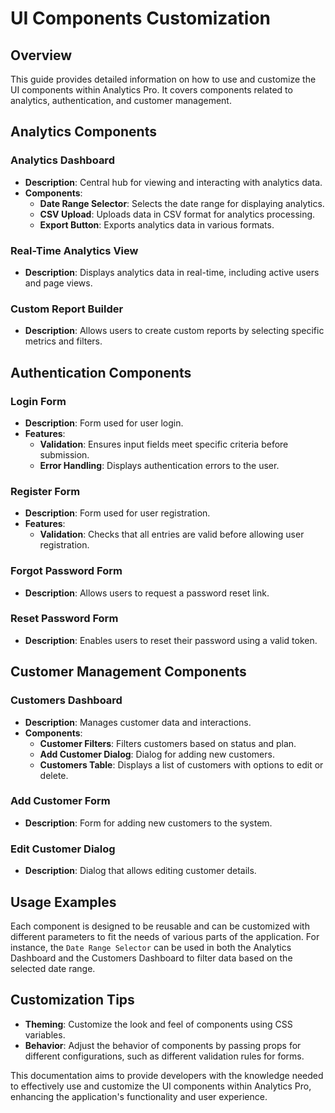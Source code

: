 # UI Components Customization

## Overview
This guide provides detailed information on how to use and customize the UI components within Analytics Pro. It covers components related to analytics, authentication, and customer management.

## Analytics Components

### Analytics Dashboard
- **Description**: Central hub for viewing and interacting with analytics data.
- **Components**:
  - **Date Range Selector**: Selects the date range for displaying analytics.
  - **CSV Upload**: Uploads data in CSV format for analytics processing.
  - **Export Button**: Exports analytics data in various formats.

### Real-Time Analytics View
- **Description**: Displays analytics data in real-time, including active users and page views.

### Custom Report Builder
- **Description**: Allows users to create custom reports by selecting specific metrics and filters.

## Authentication Components

### Login Form
- **Description**: Form used for user login.
- **Features**:
  - **Validation**: Ensures input fields meet specific criteria before submission.
  - **Error Handling**: Displays authentication errors to the user.

### Register Form
- **Description**: Form used for user registration.
- **Features**:
  - **Validation**: Checks that all entries are valid before allowing user registration.

### Forgot Password Form
- **Description**: Allows users to request a password reset link.

### Reset Password Form
- **Description**: Enables users to reset their password using a valid token.

## Customer Management Components

### Customers Dashboard
- **Description**: Manages customer data and interactions.
- **Components**:
  - **Customer Filters**: Filters customers based on status and plan.
  - **Add Customer Dialog**: Dialog for adding new customers.
  - **Customers Table**: Displays a list of customers with options to edit or delete.

### Add Customer Form
- **Description**: Form for adding new customers to the system.

### Edit Customer Dialog
- **Description**: Dialog that allows editing customer details.

## Usage Examples

Each component is designed to be reusable and can be customized with different parameters to fit the needs of various parts of the application. For instance, the `Date Range Selector` can be used in both the Analytics Dashboard and the Customers Dashboard to filter data based on the selected date range.

## Customization Tips

- **Theming**: Customize the look and feel of components using CSS variables.
- **Behavior**: Adjust the behavior of components by passing props for different configurations, such as different validation rules for forms.

This documentation aims to provide developers with the knowledge needed to effectively use and customize the UI components within Analytics Pro, enhancing the application's functionality and user experience.
